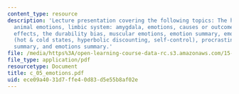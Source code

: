 ```yaml
---
content_type: resource
description: 'Lecture presentation covering the following topics: The human brain,
  animal emotions, limbic system: amygdala, emotions, causes or outcomes, a few specific
  effects, the durability bias, muscular emotions, emotion summary, emotions vs cognition
  (hot & cold states, hyperbolic discounting, self-control), procrastination, self-control
  summary, and emotions summary.'
file: /media/https%3A/open-learning-course-data-rc.s3.amazonaws.com/15-301-managerial-psychology-laboratory-fall-2004/ece09a4031d7ffe40d83d5e55b8af02e_c_05_emotions.pdf
file_type: application/pdf
resourcetype: Document
title: c_05_emotions.pdf
uid: ece09a40-31d7-ffe4-0d83-d5e55b8af02e
---
```

